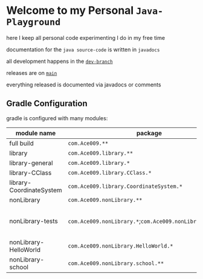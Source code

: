 # Welcome to my Personal `Java-Playground`

here I keep all personal code experimenting I do in my free time

documentation for the  `java source-code` is written in `javadocs`

all development happens in the [`dev-branch`](https://github.com/Zapdos333/Java-Playground/tree/dev)

releases are on [`main`](https://github.com/Zapdos333/Java-Playground/tree/main)

everything released is documented via javadocs or comments

## Gradle Configuration

gradle is configured with many modules:

|module name|package|internal dependencies|
|-----------|-------|------------|
|full build|`com.Ace009.**`|
|library|`com.Ace009.library.**`|
|library-general|`com.Ace009.library.*`|
|library-CClass|`com.Ace009.library.CClass.*`|library-general|
|library-CoordinateSystem|`com.Ace009.library.CoordinateSystem.*`|library-CClass|
|nonLibrary|`com.Ace009.nonLibrary.**`|
|nonLibrary-tests|`com.Ace009.nonLibrary.*`;`com.Ace009.nonLibrary.tests.*`|library-general;library-CClass;library-CoordinateSystem;nonLibrary-school|
|nonLibrary-HelloWorld|`com.Ace009.nonLibrary.HelloWorld.*`|
|nonLibrary-school|`com.Ace009.nonLibrary.school.**`|library-general;library-CClass|
